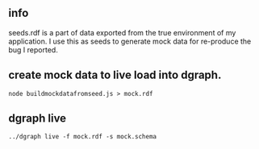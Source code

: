 ## info
seeds.rdf is a part of data exported from the true environment of my application.
I use this as seeds to generate mock data for re-produce the bug I reported.  

## create mock data to live load into dgraph.

`node buildmockdatafromseed.js > mock.rdf`

## dgraph live 

`../dgraph live -f mock.rdf -s mock.schema`